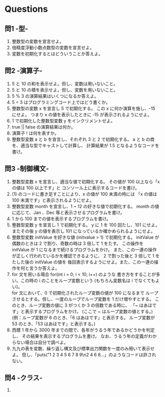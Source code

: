 # Questions
## 問1 -型-
  1. 整数型の変数を宣言せよ。
  1. 倍精度浮動小数点数型の変数を宣言せよ。
  1. 変数を初期化するとはどういうことか答えよ。

## 問2 -演算子-
  1. 5 と 10 の和を表示せよ。但し、変数は用いないこと。
  1. 5 と 10 の積を表示せよ。但し、変数を用いないこと。
  1. 5 % 3 の演算結果はいくつになるか答えよ。
  1. 5 ÷ 3 はプログラミングコード上ではどう書くか。
  1. 整数型の変数 x を宣言し 5 で初期化する。
  この x に何か演算を施し、-15 にせよ。
  つまり x の値を表示したときに ‐15 が表示されるようにせよ。
  1. 1 で初期化した整数型変数 y をインクリメントせよ。
  1. true || false の演算結果は何か。
  1. 演算子 ! は何を表すか。
  1. 整数型変数 a と b を宣言し、それぞれ 3 と 2 で初期化する。
  a と b の商を、適当な型でキャストして計算し、
  計算結果が 1.5 となるようなコードを書け。

## 問3 -制御構文-
  1. 整数型変数 x を宣言し、適当な値で初期化する。
  その値が 100 以上なら「x の値は 100 以上です」と
  コンソール上に表示するコードを書け。
  1. (1) のコードに書き足すことにより、x の値が 100 未満の時には
  「x の値は 100 未満です」と表示されるようにせよ。
  1. 整数型変数 month を宣言し、1 ~ 12 の好きな値で初期化する。
  month の値に応じて、Jan 、Dec 等と表示させるプログラムを書け。
  1. 1 から 100 までの値を表示するプログラムを書け。
  1. 整数型変数 y を宣言し 1 で初期化する。
  y に 1 を 100 回たし、101 にせよ。
  またその後 y の値を表示し 101 になっているか確かめられるようにせよ。
  1. 整数型変数 initValue を好きな値 (initvalue > 1) で初期化する。
  initValue が偶数のときは 2 で割り、奇数の時は 3 倍して 1 をたす。
  この操作を initValue が 1 になるまで続けるプログラムをかけ。
  また、この一連の操作が正しく行われているかを確認できるように、
  2 で割った後と 3 倍して 1 をたした後の initValue の値を
  毎回表示するようにせよ。また、この一連の操作を何と言うか答えよ。
  1. for 文を用いる場合 for(int i = 0; i < 10; i++) のような
  書き方をすることが多い。この時の i のことをループ変数という 
  (もちろん変数名は i でなくてもよい)。  
  for 文において、0 で初期化されたループ変数の値が 100 になるまで
  ループさせるとする。但し、一度のループでループ変数を 1 だけ増やすとする。
  このとき、ループ変数の値に 3 がつくか 3 の倍数である時に、
  「~ はあほです」と表示するプログラムをかけ。
  (ここで ~ はループ変数の値とする。)
   (例：ループ変数が 6 のとき、「6 はあほです」と表示する。
   ループ変数が 53 のとき、「53 はあほです」と表示する。)
  1. 西暦 1 年から 3000 年までの間で、各年がうるう年であるかどうかを判定し、
  その結果を表示するプログラムを書け。
  なお、うるう年の定義がわからない場合は自分で調べよ。
  1. 九九の表を変数、繰り返し構文及び標準出力関数を一度のみ用いて表示せよ。
  但し、「puts("1 2 3 4 5 6 7 8 9\n2 4 6 8...」のようなコードは許されない。

## 問4 -クラス-
  1. 

